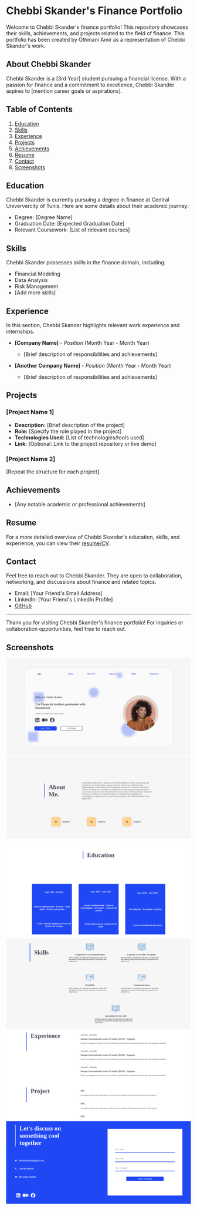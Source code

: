 # Chebbi Skander's Finance Portfolio

Welcome to Chebbi Skander's finance portfolio! This repository showcases their skills, achievements, and projects related to the field of finance. This portfolio has been created by Othmani Amir as a representation of Chebbi Skander's work.

## About Chebbi Skander

Chebbi Skander is a [3rd Year] student pursuing a financial license. With a passion for finance and a commitment to excellence, Chebbi Skander aspires to [mention career goals or aspirations].

## Table of Contents

1. [Education](#education)
2. [Skills](#skills)
3. [Experience](#experience)
4. [Projects](#projects)
5. [Achievements](#achievements)
6. [Resume](#resume)
7. [Contact](#contact)
7. [Screenshots](#screen)

## Education

Chebbi Skander is currently pursuing a degree in finance at Central Univervercity of Tunis. Here are some details about their academic journey:

- Degree: [Degree Name]
- Graduation Date: [Expected Graduation Date]
- Relevant Coursework: [List of relevant courses]

## Skills

Chebbi Skander possesses skills in the finance domain, including:

- Financial Modeling
- Data Analysis
- Risk Management
- [Add more skills]

## Experience

In this section, Chebbi Skander highlights relevant work experience and internships.

- **[Company Name]** - *Position* (Month Year - Month Year)
  - [Brief description of responsibilities and achievements]

- **[Another Company Name]** - *Position* (Month Year - Month Year)
  - [Brief description of responsibilities and achievements]

## Projects

### [Project Name 1]

- **Description:** [Brief description of the project]
- **Role:** [Specify the role played in the project]
- **Technologies Used:** [List of technologies/tools used]
- **Link:** [Optional: Link to the project repository or live demo]

### [Project Name 2]

[Repeat the structure for each project]

## Achievements

- [Any notable academic or professional achievements]

## Resume

For a more detailed overview of Chebbi Skander's education, skills, and experience, you can view their [resume/CV](link-to-resume).

## Contact

Feel free to reach out to Chebbi Skander. They are open to collaboration, networking, and discussions about finance and related topics.

- Email: [Your Friend's Email Address]
- LinkedIn: [Your Friend's LinkedIn Profile]
- [GitHub](https://github.com/your-friends-username)

---

Thank you for visiting Chebbi Skander's finance portfolio! For inquiries or collaboration opportunities, feel free to reach out.

## Screenshots

![Image](./screenshots/sshot1.png)
![Image](./screenshots/sshot2.png)
![Image](./screenshots/sshot3.png)
![Image](./screenshots/sshot4.png)
![Image](./screenshots/sshot5.png)
![Image](./screenshots/sshot6.png)
